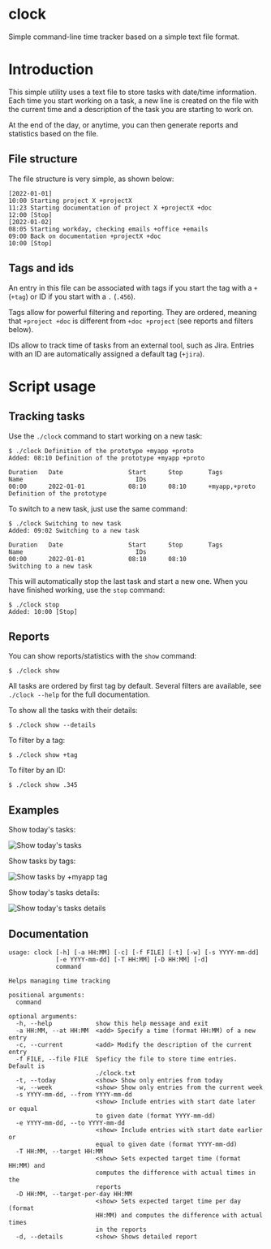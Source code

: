 # clock

Simple command-line time tracker based on a simple text file format.

# Introduction

This simple utility uses a text file to store tasks with date/time information. Each time you start working on a task, a new line is created on the file with the current time and a description of the task you are starting to work on.

At the end of the day, or anytime, you can then generate reports and statistics based on the file.

## File structure

The file structure is very simple, as shown below:

```
[2022-01-01]
10:00 Starting project X +projectX
11:23 Starting documentation of project X +projectX +doc
12:00 [Stop]
[2022-01-02]
08:05 Starting workday, checking emails +office +emails
09:00 Back on documentation +projectX +doc
10:00 [Stop]
```

## Tags and ids

An entry in this file can be associated with tags if you start the tag with a `+` (`+tag`) or ID if you start with a `.` (`.456`). 

Tags allow for powerful filtering and reporting. They are ordered, meaning that `+project +doc` is different from `+doc +project` (see reports and filters below).

IDs allow to track time of tasks from an external tool, such as Jira. Entries with an ID are automatically assigned a default tag (`+jira`).

# Script usage

## Tracking tasks

Use the `./clock` command to start working on a new task:

```
$ ./clock Definition of the prototype +myapp +proto
Added: 08:10 Definition of the prototype +myapp +proto

Duration   Date                  Start      Stop       Tags            Name                               IDs
00:00      2022-01-01            08:10      08:10      +myapp,+proto   Definition of the prototype         
```

To switch to a new task, just use the same command:

```
$ ./clock Switching to new task
Added: 09:02 Switching to a new task

Duration   Date                  Start      Stop       Tags            Name                               IDs
00:00      2022-01-01            08:10      08:10                      Switching to a new task
```

This will automatically stop the last task and start a new one. When you have finished working, use the `stop` command:

```
$ ./clock stop
Added: 10:00 [Stop]
```

## Reports

You can show reports/statistics with the `show` command:

```
$ ./clock show
```

All tasks are ordered by first tag by default. Several filters are available, see `./clock --help` for the full documentation.

To show all the tasks with their details:

```
$ ./clock show --details
```

To filter by a tag:

```
$ ./clock show +tag
```

To filter by an ID:

```
$ ./clock show .345
```

## Examples

Show today's tasks:

![Show today's tasks](https://github.com/computoms/clock/blob/main/img/today.png?raw=true)

Show tasks by tags:

![Show tasks by +myapp tag](https://github.com/computoms/clock/blob/main/img/myapp.png?raw=true)

Show today's tasks details:

![Show today's tasks details](https://github.com/computoms/clock/blob/main/img/details.png?raw=true)

## Documentation

```
usage: clock [-h] [-a HH:MM] [-c] [-f FILE] [-t] [-w] [-s YYYY-mm-dd]
             [-e YYYY-mm-dd] [-T HH:MM] [-D HH:MM] [-d]
             command

Helps managing time tracking

positional arguments:
  command

optional arguments:
  -h, --help            show this help message and exit
  -a HH:MM, --at HH:MM  <add> Specify a time (format HH:MM) of a new entry
  -c, --current         <add> Modify the description of the current entry
  -f FILE, --file FILE  Speficy the file to store time entries. Default is
                        ./clock.txt
  -t, --today           <show> Show only entries from today
  -w, --week            <show> Show only entries from the current week
  -s YYYY-mm-dd, --from YYYY-mm-dd
                        <show> Include entries with start date later or equal
                        to given date (format YYYY-mm-dd)
  -e YYYY-mm-dd, --to YYYY-mm-dd
                        <show> Include entries with start date earlier or
                        equal to given date (format YYYY-mm-dd)
  -T HH:MM, --target HH:MM
                        <show> Sets expected target time (format HH:MM) and
                        computes the difference with actual times in the
                        reports
  -D HH:MM, --target-per-day HH:MM
                        <show> Sets expected target time per day (format
                        HH:MM) and computes the difference with actual times
                        in the reports
  -d, --details         <show> Shows detailed report
```